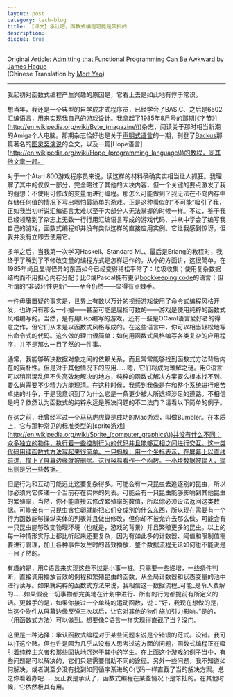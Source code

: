 ```yaml
---
layout: post
category: tech-blog
title: 【译文】承认吧，函数式编程可能是笨拙的
description: 
disqus: true
---
```

Original Article: [Admitting that Functional Programming Can Be Awkward](http://prog21.dadgum.com/3.html)
by [James Hague](http://prog21.dadgum.com/)  
(Chinese Translation by [Mort Yao](http://www.soimort.org/))

***

我起初对函数式编程产生兴趣的原因是，它看上去是如此地有悖于常识。

想当年，我还是一个典型的自学成才式程序员，已经学会了BASIC、之后是6502汇编语言，用来实现我自己的游戏设计。我拿起了1985年8月号的那期[《字节》](http://en.wikipedia.org/wiki/Byte_(magazine\))杂志，阅读关于那时相当新潮的Amiga个人电脑。那期杂志恰好也是关于[声明式语言](http://en.wikipedia.org/wiki/Declarative_language)的一期，刊登了[Backus](http://en.wikipedia.org/wiki/John_Backus)那篇著名的[图灵奖演说](http://www.stanford.edu/class/cs242/readings/backus.pdf)的全文，以及一篇[Hope语言](http://en.wikipedia.org/wiki/Hope_(programming_language\))的教程，同其他文章一起。

对于一个Atari 800游戏程序员来说，读这样的材料确确实实相当让人抓狂。我理解了其中的仅仅一部分，完全略过了其他的大块内容，但一个关键的要点激发了我的遐想：不使用可修改的变量而进行编程。那怎么可能做到？我无法在不向内存中存储任何值的情况下写出哪怕最简单的游戏。正是这种看似的“不可能”吸引了我，正如我当初听说汇编语言太难以至于大部分人无法掌握的时候一样。不过，鉴于我已经领略到了杂志上无数一行行用汇编语言写成的游戏代码、并从中学会了编写我自己的游戏，函数式编程却并没有类似这样的直接应用实例。它让我感到惊讶，但我并没有立即去使用它。

多年之后，当我第一次学习Haskell、Standard ML、最后是Erlang的教程时，我终于了解到了不修改变量的编程方式是怎样运作的。从小的方面讲，这很简单。在1985年尚且显得怪异的东西如今已经变得稀松平常了：垃圾收集；使用复杂数据结构而不用担心内存分配；比C或Pascal拥有更少[bookkeeping code](http://en.wikipedia.org/wiki/Bookkeeping_code)的语言；但所谓的“非破坏性更新”——至今仍然——显得有点棘手。

一件毋庸置疑的事实是，世界上有数以万计的视频游戏使用了命令式编程风格开发，也许只有那么一小撮——甚至可能是屈指可数的——游戏是使用纯粹的函数式风格编写的。当然，是有用Lisp编写的游戏，还有一些是OCaml语言爱好者的得意之作，但它们从未是以函数式风格写成的。在这些语言中，你可以相当轻松地写出命令式的代码。这么做的理由很简单：如何用函数式风格编写各类复杂的应用程序，并不是那么一目了然的一件事。

通常，我能够解决数据对象之间的依赖关系，而且常常能够找到函数式方法背后内在的简朴性。但是对于其他情况下的应用……嗯，它们将成为难解之谜。用C语言可以稍带混乱但不失高效地解决的地方，纯粹的函数式解决方案要么根本找不到、要么尚需要不少精力方能理清。在这种时候，我感到我像是在和整个系统进行艰苦卓绝的斗争，于是我意识到了为什么它是一条更少被人所选择涉足的道路。不相信是吗？依然认为函数式的纯粹永远是解决问题的不二法门？请看以下简单的例子。

在这之前，我曾经写过一个马马虎虎算是成功的Mac游戏，叫做Bumbler。在本质上，它与那种常见的标准类型的[sprite游戏](http://en.wikipedia.org/wiki/Sprite_(computer_graphics\))并没有什么不同：众多独立的物件，执行着一些控制行为的代码并且能够互相之间进行交互。这一类代码用纯函数式方法写起来很简单。一只蚂蚁，用一个坐标表示，在屏幕上以直线前进，撞上了屏幕边缘就被删除。这很容易看作一个函数。一小块数据被输入，输出则是另一些数据。

但是行为和互动可能远比这要复杂得多。可能会有一只昆虫去追逐别的昆虫，所以你必须向它传递一个当前存在实体的列表。可能会有一只昆虫能够影响到其他昆虫的繁殖率，当然，你不能直接去修改繁殖率的数值，所以你必须设法返回这类数据。可能会有一只昆虫含住卵就能把它们变成别的什么东西，所以现在需要有一个行为函数能够操纵实体的列表并且做出修改，但你却不被允许去那么做。可能会有一只昆虫能够改变物理环境（也就是，游戏的背景）并且繁殖更多的昆虫。以上的每一种情形实际上都比听起来还要复杂，因为有如此多的计数器、阈值和限制值需要进行管理，加上各种事件发生时的音效播放，整个数据流程无论如何也不能说是一目了然的。

有趣的是，用C语言来实现这些不过是小事一桩。只需要一些递增，一些条件判断，直接调用播放音效的例程和繁殖昆虫的函数，从全局计数器和状态变量的池中进行读写。如果就纯粹的函数式方法来说，我相信这一数据流程_可能_是令人费解的……如果假设一切事物都完美地在计划中进行、所有的行为都提前有所定义的话。更棘手的是，如果你接过一个单纯的运动函数，说：“好，我现在想做的是，当这个物件从屏幕边缘反弹三次以后，让它对其他的物件施加引力影响。”是的，（用函数式方法）可以做到。想要像C语言一样实现得直截了当？没门。

这里是一种选择：承认函数式编程对于某些问题来说是个错误的范式。没错。我可以打这个赌。但也许是因为几乎从没有人思考过这方面的问题，函数式编程正在吸引着纯粹主义者和那些固执地沉迷于其中的学生。在上面这个游戏的例子当中，有些问题是可以解决的，它们只是需要借助不同的途径。另外一些问题，我不知道如何解决，或者说至少没有找到如同循序渐进的C代码一样直截了当的解决方案。总之你看着办吧……反正我是承认了，函数式编程在某些情况下是笨拙的。在其他时候，它依然极其有用。

